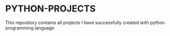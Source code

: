 # PYTHON-PROJECTS
This repository contains all projects I have successfully created with python programming language
